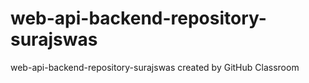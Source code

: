# web-api-backend-repository-surajswas
web-api-backend-repository-surajswas created by GitHub Classroom
